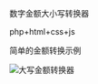 数字金额大小写转换器

php+html+css+js

简单的金额转换示例

![大写金额转换器](https://github.com/user-attachments/assets/492bce74-9d4d-4ae0-938a-6ffd229d49fe)
